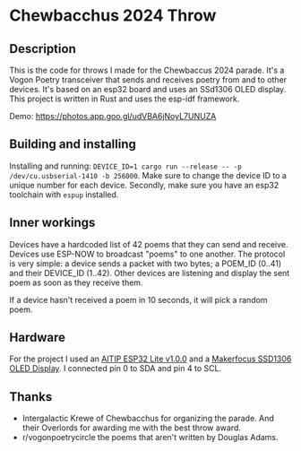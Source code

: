 # Chewbacchus 2024 Throw

## Description
This is the code for throws I made for the Chewbaccus 2024 parade. It's a
Vogon Poetry transceiver that sends and receives poetry from and to other
devices. It's based on an esp32 board and uses an SSd1306 OLED display. This project is written
in Rust and uses the esp-idf framework.

Demo: https://photos.app.goo.gl/udVBA6jNoyL7UNUZA

## Building and installing
Installing and running: `DEVICE_ID=1 cargo run --release -- -p /dev/cu.usbserial-1410 -b 256000`.
Make sure to change the device ID to a unique number for each device. Secondly, make sure you have
an esp32 toolchain with `espup` installed.

## Inner workings

Devices have a hardcoded list of 42 poems that they can send and receive. Devices use ESP-NOW to
broadcast "poems" to one another. The protocol is very simple: a device sends a packet with two
bytes; a POEM_ID (0..41) and their DEVICE_ID (1..42). Other devices are listening and display
the sent poem as soon as they receive them.

If a device hasn't received a poem in 10 seconds, it will pick a random poem.

## Hardware
For the project I used an [AITIP ESP32 Lite v1.0.0](https://www.amazon.com/gp/product/B0BCJT8KDX/ref=ppx_yo_dt_b_search_asin_title?ie=UTF8&th=1) and a [Makerfocus SSD1306 OLED Display](https://www.amazon.com/gp/product/B08LQM9PQQ/ref=ppx_yo_dt_b_search_asin_title?ie=UTF8&psc=1). I connected pin 0 to SDA and pin 4 to SCL.

## Thanks

- Intergalactic Krewe of Chewbacchus for organizing the parade. And their Overlords for awarding me with the best throw award.
- r/vogonpoetrycircle the poems that aren't written by Douglas Adams.
